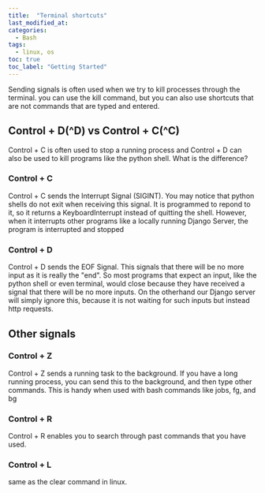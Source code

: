 ```yaml
---
title:  "Terminal shortcuts"
last_modified_at: 
categories: 
  - Bash
tags:
  - linux, os
toc: true
toc_label: "Getting Started"
---
```


Sending signals is often used when we try to kill processes through the terminal. you can use the kill command, but you can also use shortcuts that are not commands that are typed and entered.

## Control + D(^D) vs Control + C(^C)

Control + C is often used to stop a running process and Control + D can also be used to kill programs like the python shell. What is the difference?

### Control + C

Control + C sends the Interrupt Signal (SIGINT). 
You may notice that python shells do not exit when receiving this signal. It is programmed to repond to it, so it returns a KeyboardInterrupt instead of quitting the shell. However, when it interrupts other programs like a locally running Django Server, the program is interrupted and stopped

### Control + D

Control + D sends the EOF Signal. This signals that there will be no more input as it is really the "end". So most programs that expect an input, like the python shell or even terminal, would close because they have received a signal that there will be no more inputs. On the otherhand our Django server will simply ignore this, because it is not waiting for such inputs but instead http requests.

## Other signals

### Control + Z 

Control + Z sends a running task to the background.
If you have a long running process, you can send this to the background, and then type other commands. This is handy when used with bash commands like jobs, fg, and bg

### Control + R 
 
Control + R enables you to search through past commands that you have used.

### Control + L

same as the clear command in linux.
